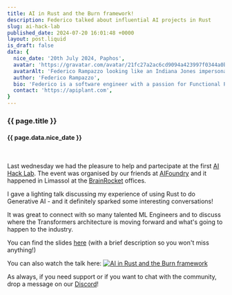 ```yaml
---
title: AI in Rust and the Burn framework!
description: Federico talked about influential AI projects in Rust
slug: ai-hack-lab
published_date: 2024-07-20 16:01:48 +0000
layout: post.liquid
is_draft: false
data: {
  nice_date: '20th July 2024, Paphos',
  avatar: 'https://gravatar.com/avatar/21fc27a2ac6cd9094a423997f0344a0b?s=256',
  avatarAlt: 'Federico Rampazzo looking like an Indiana Jones impersonator',
  author: 'Federico Rampazzo',
  bio: 'Federico is a software engineer with a passion for Functional Programming, Category Theory and Strongly Typed languages.',
  contact: 'https://apiplant.com',
}
---
```


<hgroup>

### {{ page.title }}

#### {{ page.data.nice_date }}

</hgroup>

&nbsp;

Last wednesday we had the pleasure to help and partecipate at the first [AI Hack Lab](https://lu.ma/c1fuw0u0). The event was organised by our friends at [AIFoundry](https://aifoundry.org/) and it happened in Limassol at the [BrainRocket](https://www.brainrocket.com/) offices.

I gave a lighting talk discussing my experience of using Rust to do Generative AI - and it definitely sparked some interesting conversations!

It was great to connect with so many talented ML Engineers and to discuss where the Transformers architecture is moving forward and what's going to happen to the industry.

You can find the slides [here](https://cyprusrust.github.io/ai-rust-burn-slides/presenter) (with a brief description so you won't miss anything!)

You can also watch the talk here:
[![AI in Rust and the Burn framework](https://i.imgur.com/nI0xzii.png)](https://www.youtube.com/watch?v=_L5r7aFIKpo&list=PL0qUclBRw-DtKcsCelN947nLDqiKQVI7z&index=5)

As always, if you need support or if you want to chat with the community, drop a message on our [Discord](https://discord.gg/3xKSyZM4mB)!